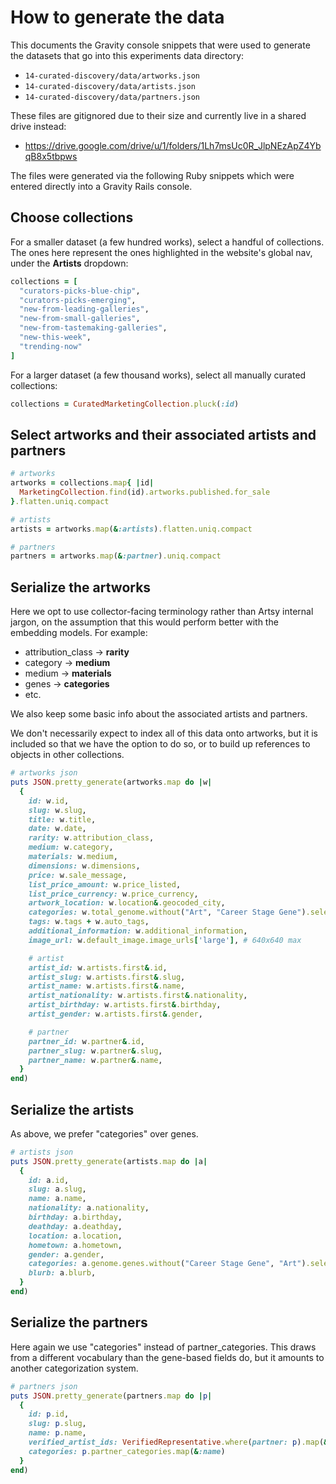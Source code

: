# How to generate the data

This documents the Gravity console snippets that were used to generate the datasets that go into this experiments data directory:

- `14-curated-discovery/data/artworks.json`
- `14-curated-discovery/data/artists.json`
- `14-curated-discovery/data/partners.json`

These files are gitignored due to their size and currently live in a shared drive instead:

 - https://drive.google.com/drive/u/1/folders/1Lh7msUc0R_JlpNEzApZ4YbqB8x5tbpws

The files were generated via the following Ruby snippets which were entered directly into a Gravity Rails console.

## Choose collections

For a smaller dataset (a few hundred works), select a handful of collections. The ones here represent the ones highlighted in the website's global nav, under the **Artists** dropdown:

```ruby
collections = [
  "curators-picks-blue-chip",
  "curators-picks-emerging",
  "new-from-leading-galleries",
  "new-from-small-galleries",
  "new-from-tastemaking-galleries",
  "new-this-week",
  "trending-now"
]
```

For a larger dataset (a few thousand works), select all manually curated collections:

```ruby
collections = CuratedMarketingCollection.pluck(:id)
```

## Select artworks and their associated artists and partners

```ruby
# artworks
artworks = collections.map{ |id|
  MarketingCollection.find(id).artworks.published.for_sale
}.flatten.uniq.compact

# artists
artists = artworks.map(&:artists).flatten.uniq.compact

# partners
partners = artworks.map(&:partner).uniq.compact
```

## Serialize the artworks

Here we opt to use collector-facing terminology rather than Artsy internal jargon, on the assumption that this would perform better with the embedding models. For example:

- attribution_class → **rarity**
- category → **medium**
- medium → **materials**
- genes → **categories**
- etc.

We also keep some basic info about the associated artists and partners.

We don't necessarily expect to index all of this data onto artworks, but it is included so that we have the option to do so, or to build up references to objects in other collections.

```ruby
# artworks json
puts JSON.pretty_generate(artworks.map do |w|
  {
    id: w.id,
    slug: w.slug,
    title: w.title,
    date: w.date,
    rarity: w.attribution_class,
    medium: w.category,
    materials: w.medium,
    dimensions: w.dimensions,
    price: w.sale_message,
    list_price_amount: w.price_listed,
    list_price_currency: w.price_currency,
    artwork_location: w.location&.geocoded_city,
    categories: w.total_genome.without("Art", "Career Stage Gene").select{ |k,v| k !~ /(galleries based|made in)/i && v == 100}.keys,
    tags: w.tags + w.auto_tags,
    additional_information: w.additional_information,
    image_url: w.default_image.image_urls['large'], # 640x640 max

    # artist
    artist_id: w.artists.first&.id,
    artist_slug: w.artists.first&.slug,
    artist_name: w.artists.first&.name,
    artist_nationality: w.artists.first&.nationality,
    artist_birthday: w.artists.first&.birthday,
    artist_gender: w.artists.first&.gender,

    # partner
    partner_id: w.partner&.id,
    partner_slug: w.partner&.slug,
    partner_name: w.partner&.name,
  }
end)
```

## Serialize the artists

As above, we prefer "categories" over genes.

```ruby
# artists json
puts JSON.pretty_generate(artists.map do |a|
  {
    id: a.id,
    slug: a.slug,
    name: a.name,
    nationality: a.nationality,
    birthday: a.birthday,
    deathday: a.deathday,
    location: a.location,
    hometown: a.hometown,
    gender: a.gender,
    categories: a.genome.genes.without("Career Stage Gene", "Art").select{ |k,v| v == 100}.keys,
    blurb: a.blurb,
  }
end)
```

## Serialize the partners

Here again we use "categories" instead of partner_categories. This draws from a different vocabulary than the gene-based fields do, but it amounts to another categorization system.



```ruby
# partners json
puts JSON.pretty_generate(partners.map do |p|
  {
    id: p.id,
    slug: p.slug,
    name: p.name,
    verified_artist_ids: VerifiedRepresentative.where(partner: p).map(&:artist).compact.map(&:id),
    categories: p.partner_categories.map(&:name)
  }
end)
```
